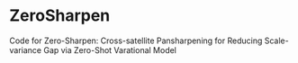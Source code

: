 # ZeroSharpen

Code for Zero-Sharpen: Cross-satellite Pansharpening for Reducing Scale-variance Gap via Zero-Shot Varational Model
